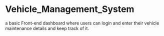 # Vehicle_Management_System
a basic Front-end dashboard where users can login and enter their vehicle maintenance details and keep track of it.
